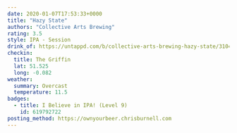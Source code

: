 ```yaml
---
date: 2020-01-07T17:53:33+0000
title: "Hazy State"
authors: "Collective Arts Brewing"
rating: 3.5
style: IPA - Session
drink_of: https://untappd.com/b/collective-arts-brewing-hazy-state/3104704
checkin:
  title: The Griffin
  lat: 51.525
  long: -0.082
weather:
  summary: Overcast
  temperature: 11.5
badges:
  - title: I Believe in IPA! (Level 9)
    id: 619792722
posting_method: https://ownyourbeer.chrisburnell.com
---
```

